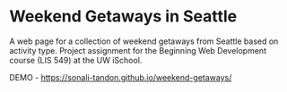 # Weekend Getaways in Seattle
A web page for a collection of weekend getaways from Seattle based on activity type. Project assignment for the Beginning Web Development course (LIS 549) at the UW iSchool.

DEMO - https://sonali-tandon.github.io/weekend-getaways/
